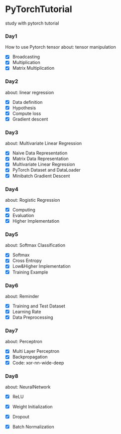 # PyTorchTutorial
study with pytorch tutorial
### Day1
How to use Pytorch tensor
about: tensor manipulation
- [x] Broadcasting
- [x] Multiplication
- [x] Matrix Multiplication

### Day2
about: linear regression
- [x] Data definition
- [x] Hypothesis
- [x] Compute loss
- [x] Gradient descent

### Day3
about: Multivariate Linear Regression
- [x] Naive Data Representation
- [x] Matrix Data Representation
- [x] Multivariate Linear Regression
- [x] PyTorch Dataset and DataLoader
- [x] Minibatch Gradient Descent

### Day4
about: Rogistic Regression
- [x] Computing
- [x] Evaluation
- [x] Higher Implementation

### Day5
about: Softmax Classification
- [x] Softmax
- [x] Cross Entropy
- [x] Low&Higher Implementation
- [x] Training Example

### Day6
about: Reminder
- [x] Training and Test Dataset
- [x] Learning Rate
- [x] Data Preprocessing

### Day7
about: Perceptron
- [x] Multi Layer Perceptron
- [x] Backpropagation
- [x] Code: xor-nn-wide-deep

### Day8
about: NeuralNetwork
- [x] ReLU
- [x] Weight Initialization
- [x] Dropout
- [x] Batch Normalization



